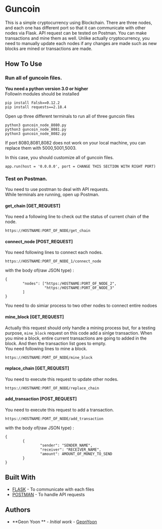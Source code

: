 # Guncoin 

This is a simple cryptocurrency using Blockchain. 
There are three nodes, and each one has different port so that it can communicate with 
other nodes via Flask. API request can be tested on Postman. 
You can make transactions and mine them as well. Unlike actually cryptocurrency, 
you need to manually update each nodes if any changes are made such as new blocks are mined or transactions are made. 

## How To Use

### Run all of guncoin files. 
<b>You need a python version 3.0 or higher</b><br />
Followin modules should be installed<br />
```
pip install Falsk==0.12.2
pip install requests==2.18.4
```
Open up three different terminals to run all of three guncoin files 
```
python3 guncoin_node_8080.py
python3 guncoin_node_8081.py 
python3 guncoin_node_8082.py 
```
If port 8080,8081,8082 does not work on your local machine, you can replace them with 
5000,5001,5003. <br />

In this case, you should customize all of guncoin files. 
```
app.run(host = '0.0.0.0', port = CHANGE THIS SECTION WITH RIGHT PORT)
```

### Test on Postman. 
You need to use postman to deal with API requests. <br />
While terminals are running, open up Postman.

#### get_chain [GET_REQUEST]
You need a following line to check out the status of current chain of the node. 
```
https://HOSTNAME:PORT_OF_NODE/get_chain
```

#### connect_node [POST_REQUEST]
You need following lines to connect each nodes. 
```
https://HOSTNAME:PORT_OF_NODE_1/connect_node
```
with the body of(raw JSON type) : 
```
{
        "nodes": ["https:/HOSTNAME:PORT_OF_NODE_2",
                  "https:/HOSTNAME:PORT_OF_NODE_3"
        ]
}
```
You need to do simiar process to two other nodes to connect entire nodoes

#### mine_block [GET_REQUEST]
Actually this request should only handle a mining process but, for a testing purpose, 
```mine_block``` request on this code add a sinlge transaction. 
When you mine a block, entire current transactions are going to added in the block.
And then the transaction list goes to empty. <br />
You need following lines to mine a block. 
```
https://HOSTNAME:PORT_OF_NODE/mine_block
```

#### replace_chain [GET_REQUEST]
You need to execute this request to update other nodes. 
```
https://HOSTNAME:PORT_OF_NODE/replace_chain
```
#### add_transaction [POST_REQUEST]
You need to execute this request to add a transaction. 
```
https://HOSTNAME:PORT_OF_NODE/add_transaction
```
with the body of(raw JSON type) : 
```
{
        {
                "sender": "SENDER_NAME",
                "receiver": "RECEIVER_NAME",
                "amount": AMOUNT_OF_MONEY_TO_SEND
        }
}
```

## Built With

* [FLASK](http://flask.pocoo.org/) - To communicate with each files
* [POSTMAN](https://www.getpostman.com/) - To handle API requests


## Authors

* **Geon Yoon ** - *Initial work* - [GeonYoon](https://github.com/GeonYoon)